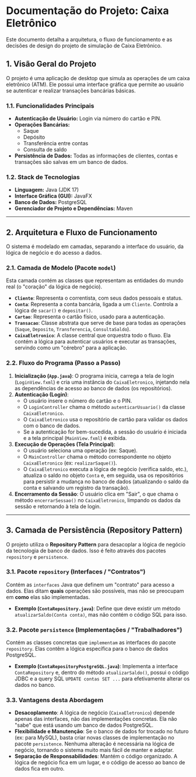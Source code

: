 # Documentação do Projeto: Caixa Eletrônico

Este documento detalha a arquitetura, o fluxo de funcionamento e as decisões de design do projeto de simulação de Caixa Eletrônico.

## 1. Visão Geral do Projeto

O projeto é uma aplicação de desktop que simula as operações de um caixa eletrônico (ATM). Ele possui uma interface gráfica que permite ao usuário se autenticar e realizar transações bancárias básicas.

### 1.1. Funcionalidades Principais
- **Autenticação de Usuário:** Login via número do cartão e PIN.
- **Operações Bancárias:**
    - Saque
    - Depósito
    - Transferência entre contas
    - Consulta de saldo
- **Persistência de Dados:** Todas as informações de clientes, contas e transações são salvas em um banco de dados.

### 1.2. Stack de Tecnologias
- **Linguagem:** Java (JDK 17)
- **Interface Gráfica (GUI):** JavaFX
- **Banco de Dados:** PostgreSQL
- **Gerenciador de Projeto e Dependências:** Maven

---

## 2. Arquitetura e Fluxo de Funcionamento

O sistema é modelado em camadas, separando a interface do usuário, da lógica de negócio e do acesso a dados.

### 2.1. Camada de Modelo (Pacote `model`)

Esta camada contém as classes que representam as entidades do mundo real (o "coração" da lógica de negócio).

- **`Cliente`**: Representa o correntista, com seus dados pessoais e status.
- **`Conta`**: Representa a conta bancária, ligada a um `Cliente`. Controla a lógica de `sacar()` e `depositar()`.
- **`Cartao`**: Representa o cartão físico, usado para a autenticação.
- **`Transacao`**: Classe abstrata que serve de base para todas as operações (`Saque`, `Deposito`, `Transferencia`, `ConsultaSaldo`).
- **`CaixaEletronico`**: A classe central que orquestra todo o fluxo. Ela contém a lógica para autenticar usuários e executar as transações, servindo como um "cérebro" para a aplicação.

### 2.2. Fluxo do Programa (Passo a Passo)

1.  **Inicialização (`App.java`)**: O programa inicia, carrega a tela de login (`LoginView.fxml`) e cria uma instância do `CaixaEletronico`, injetando nela as dependências de acesso ao banco de dados (os repositórios).
2.  **Autenticação (Login)**:
    - O usuário insere o número do cartão e o PIN.
    - O `LoginController` chama o método `autenticarUsuario()` da classe `CaixaEletronico`.
    - O `CaixaEletronico` usa o repositório de cartão para validar os dados com o banco de dados.
    - Se a autenticação for bem-sucedida, a sessão do usuário é iniciada e a tela principal (`MainView.fxml`) é exibida.
3.  **Execução de Operações (Tela Principal)**:
    - O usuário seleciona uma operação (ex: Saque).
    - O `MainController` chama o método correspondente no objeto `CaixaEletronico` (ex: `realizarSaque()`).
    - O `CaixaEletronico` executa a lógica de negócio (verifica saldo, etc.), atualiza o saldo no objeto `Conta` e, em seguida, usa os repositórios para persistir a mudança no banco de dados (atualizando o saldo da conta e salvando um registro da transação).
4.  **Encerramento da Sessão**: O usuário clica em "Sair", o que chama o método `encerrarSessao()` no `CaixaEletronico`, limpando os dados da sessão e retornando à tela de login.

---

## 3. Camada de Persistência (Repository Pattern)

O projeto utiliza o **Repository Pattern** para desacoplar a lógica de negócio da tecnologia de banco de dados. Isso é feito através dos pacotes `repository` e `persistence`.

### 3.1. Pacote `repository` (Interfaces / "Contratos")

Contém as `interfaces` Java que definem um "contrato" para acesso a dados. Elas ditam **quais** operações são possíveis, mas não se preocupam em **como** elas são implementadas.

- **Exemplo (`ContaRepository.java`)**: Define que deve existir um método `atualizarSaldo(Conta conta)`, mas não contém o código SQL para isso.

### 3.2. Pacote `persistence` (Implementações / "Trabalhadores")

Contém as classes concretas que `implementam` as interfaces do pacote `repository`. Elas contêm a lógica específica para o banco de dados PostgreSQL.

- **Exemplo (`ContaRepositoryPostgreSQL.java`)**: Implementa a interface `ContaRepository` e, dentro do método `atualizarSaldo()`, possui o código JDBC e a query SQL `UPDATE contas SET ...` para efetivamente alterar os dados no banco.

### 3.3. Vantagens desta Abordagem

- **Desacoplamento**: A lógica de negócio (`CaixaEletronico`) depende apenas das interfaces, não das implementações concretas. Ela não "sabe" que está usando um banco de dados PostgreSQL.
- **Flexibilidade e Manutenção**: Se o banco de dados for trocado no futuro (ex: para MySQL), basta criar novas classes de implementação no pacote `persistence`. Nenhuma alteração é necessária na lógica de negócio, tornando o sistema muito mais fácil de manter e adaptar.
- **Separação de Responsabilidades**: Mantém o código organizado. A lógica de negócio fica em um lugar, e o código de acesso ao banco de dados fica em outro.
